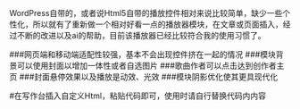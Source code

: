 WordPress自带的，或者说Html5自带的播放控件相对来说比较简单，缺少一些个性化，所以就有了重新做一个相对好看一点的播放器模块，在文章或页面插入，经过不断的改进以及ai的帮助，目前该播放器已经比较符合我的使用习惯了。


###网页端和移动端适配性较强，基本不会出现控件挤在一起的情况
###模块背景可以使用封面以增加一体性或者自选图片
###歌曲作者可以点击达到创作者主页
###封面悬停效果以及播放是动效、光效
###模块阴影优化使其更具现代化

#在写作台插入自定义Html，粘贴代码即可，使用时请自行替换代码内内容

